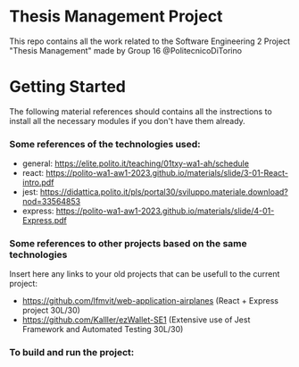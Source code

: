 # Thesis Management Project
This repo contains all the work related to the Software Engineering 2 Project "Thesis Management" made by Group 16 @PolitecnicoDiTorino


# Getting Started

The following material references should contains all the instrections to install all the necessary modules if you don't have them already.


### Some references of the technologies used:

- general: https://elite.polito.it/teaching/01txy-wa1-ah/schedule
- react: https://polito-wa1-aw1-2023.github.io/materials/slide/3-01-React-intro.pdf
- jest: https://didattica.polito.it/pls/portal30/sviluppo.materiale.download?nod=33564853
- express: https://polito-wa1-aw1-2023.github.io/materials/slide/4-01-Express.pdf


### Some references to other projects based on the same technologies

Insert here any links to your old projects that can be usefull to the current project:

- https://github.com/lfmvit/web-application-airplanes (React + Express project 30L/30)
- https://github.com/Kalller/ezWallet-SE1 (Extensive use of Jest Framework and Automated Testing 30L/30)

### To build and run the project:

